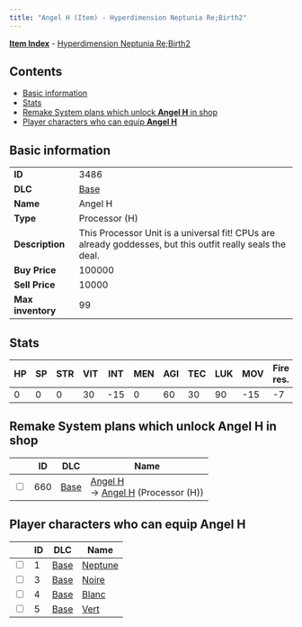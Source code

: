 ```yaml
---
title: "Angel H (Item) - Hyperdimension Neptunia Re;Birth2"
---
```


[**Item Index**](/neptunia/rb2/item/index.html) - [Hyperdimension Neptunia Re;Birth2](/neptunia/rb2)

## Contents

- [Basic information](#basic-information)
- [Stats](#stats)
- [Remake System plans which unlock **Angel H** in shop](#remake-system-plans-which-unlock-angel-h-in-shop)
- [Player characters who can equip **Angel H**](#player-characters-who-can-equip-angel-h)

## Basic information

|   |   |
| -- | -- |
| **ID** | 3486 |
| **DLC** | [Base](/neptunia/rb2/dlc/0-base.html) |
| **Name** | Angel H |
| **Type** | Processor (H) |
| **Description** | This Processor Unit is a universal fit! CPUs are already goddesses, but this outfit really seals the deal. |
| **Buy Price** | 100000 |
| **Sell Price** | 10000 |
| **Max inventory** | 99 |

## Stats

| HP | SP | STR | VIT | INT | MEN | AGI | TEC | LUK | MOV | Fire res. | Ice res. | Wind res. | Lightning res. |
| -- | -- | --- | --- | --- | --- | --- | --- | --- | --- | --------- | -------- | --------- | -------------- |
| 0 | 0 | 0 | 30 | -15 | 0 | 60 | 30 | 90 | -15 | -7 | 7 | 7 | -7 |

## Remake System plans which unlock **Angel H** in shop

|    | ID | DLC | Name |
| -- | -- | --- | ---- |
| <input type="checkbox" id="rb2-remake-0-660" class="trackbox" /> | 660 | [Base](/neptunia/rb2/dlc/0-base.html) | [Angel H](/neptunia/rb2/remake/0-660-angel-h.html)<br />→ [Angel H](/neptunia/rb2/item/0-3486-angel-h.html) (Processor (H)) |

## Player characters who can equip **Angel H**

|    | ID | DLC | Name |
| -- | -- | --- | ---- |
| <input type="checkbox" id="rb2-player-0-1" class="trackbox" /> | 1 | [Base](/neptunia/rb2/dlc/0-base.html) | [Neptune](/neptunia/rb2/player/0-1-neptune.html) |
| <input type="checkbox" id="rb2-player-0-3" class="trackbox" /> | 3 | [Base](/neptunia/rb2/dlc/0-base.html) | [Noire](/neptunia/rb2/player/0-3-noire.html) |
| <input type="checkbox" id="rb2-player-0-4" class="trackbox" /> | 4 | [Base](/neptunia/rb2/dlc/0-base.html) | [Blanc](/neptunia/rb2/player/0-4-blanc.html) |
| <input type="checkbox" id="rb2-player-0-5" class="trackbox" /> | 5 | [Base](/neptunia/rb2/dlc/0-base.html) | [Vert](/neptunia/rb2/player/0-5-vert.html) |